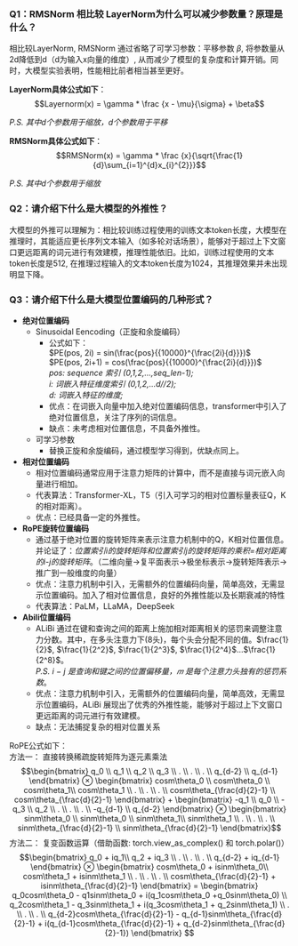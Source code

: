 ### Q1：RMSNorm 相比较 LayerNorm为什么可以减少参数量？原理是什么？
相比较LayerNorm, RMSNorm 通过省略了可学习参数：平移参数 $\beta$, 将参数量从2d降低到d（d为输入x向量的维度）, 从而减少了模型的复杂度和计算开销。同时，大模型实验表明，性能相比前者相当甚至更好。  

**LayerNorm具体公式如下**：  
$$Layernorm(x) = \gamma * \frac {x - \mu}{\sigma} + \beta$$ 

*P.S. 其中d个参数用于缩放，d个参数用于平移*  

**RMSNorm具体公式如下**：  
$$RMSNorm(x) = \gamma * \frac {x}{\sqrt{\frac{1}{d}\sum_{i=1}^{d}x_{i}^{2}}}$$

*P.S. 其中d个参数用于缩放*  


### Q2：请介绍下什么是大模型的外推性？
大模型的外推可以理解为：相比较训练过程使用的训练文本token长度，大模型在推理时，其能适应更长序列文本输入（如多轮对话场景），能够对于超过上下文窗口更远距离的词元进行有效建模，推理性能依旧。比如，训练过程使用的文本token长度是512, 在推理过程输入的文本token长度为1024，其推理效果并未出现明显下降。


### Q3：请介绍下什么是大模型位置编码的几种形式？
+ **绝对位置编码**  
  + Sinusoidal Eencoding（正旋和余旋编码）
    + 公式如下：  
    $PE(pos, 2i) = sin(\frac{pos}{{10000}^{\frac{2i}{d}}})$  
    $PE(pos, 2i+1) = cos(\frac{pos}{{10000}^{\frac{2i}{d}}})$  
    *pos: sequence 索引 (0,1,2,...,seq_len-1);   
    i: 词嵌入特征维度索引 (0,1,2,...d//2);   
    d: 词嵌入特征的维度;*
    + 优点：在词嵌入向量中加入绝对位置编码信息，transformer中引入了绝对位置信息，关注了序列的词信息。
    + 缺点：未考虑相对位置信息，不具备外推性。
  + 可学习参数
    + 替换正旋和余旋编码，通过模型学习得到，优缺点同上。
+ **相对位置编码**
    + 相对位置编码通常应用于注意力矩阵的计算中，而不是直接与词元嵌入向量进行相加。
    + 代表算法：Transformer-XL，T5（引入可学习的相对位置标量表征Q，K的相对距离）。
    + 优点：已经具备一定的外推性。
+ **RoPE旋转位置编码**
    + 通过基于绝对位置的旋转矩阵来表示注意力机制中的Q，K相对位置信息。并论证了：*位置索引i的旋转矩阵和位置索引j的旋转矩阵的乘积=相对距离的i-j的旋转矩阵*。（二维向量->复平面表示->极坐标表示->旋转矩阵表示->推广到一般维度的向量）
    + 优点：注意力机制中引入，无需额外的位置编码向量，简单高效，无需显示位置编码。加入了相对位置信息，良好的外推性能以及长期衰减的特性
    + 代表算法：PaLM，LLaMA，DeepSeek
+ **Abili位置编码**
    + ALiBi 通过在键和查询之间的距离上施加相对距离相关的惩罚来调整注意力分数。其中，在多头注意力下(8头)，每个头会分配不同的值。$\frac{1}{2}$, $\frac{1}{2^2}$, $\frac{1}{2^3}$, $\frac{1}{2^4}$...$\frac{1}{2^8}$。  
    *P.S. i − j 是查询和键之间的位置偏移量，𝑚 是每个注意力头独有的惩罚系数*。
    + 优点：注意力机制中引入，无需额外的位置编码向量，简单高效，无需显示位置编码，ALiBi 展现出了优秀的外推性能，能够对于超过上下文窗口更远距离的词元进行有效建模。
    + 缺点：无法捕捉复杂的相对位置关系

RoPE公式如下：  
方法一： 直接转换稀疏旋转矩阵为逐元素乘法
$$\begin{bmatrix} q_0 \\ q_1 \\ q_2 \\ q_3 \\ . \\ . \\ . \\ q_{d-2} \\ q_{d-1} \end{bmatrix} ⊗ \begin{bmatrix} cosm\theta_0 \\ cosm\theta_0 \\ cosm\theta_1\\ cosm\theta_1 \\ . \\ . \\ . \\ cosm\theta_{\frac{d}{2}-1} \\ cosm\theta_{\frac{d}{2}-1} \end{bmatrix}  + \begin{bmatrix} -q_1 \\ q_0 \\ -q_3 \\ q_2 \\ . \\ . \\ . \\ -q_{d-1} \\ q_{d-2} \end{bmatrix} ⊗ \begin{bmatrix} sinm\theta_0 \\ sinm\theta_0 \\ sinm\theta_1\\ sinm\theta_1 \\ . \\ . \\ . \\ sinm\theta_{\frac{d}{2}-1} \\ sinm\theta_{\frac{d}{2}-1} \end{bmatrix}$$ 
方法二： 复变函数运算（借助函数: torch.view_as_complex() 和 torch.polar()）
$$\begin{bmatrix} q_0 + iq_1\\ q_2 + iq_3 \\ . \\ . \\ . \\ q_{d-2} + iq_{d-1}  \end{bmatrix} ⊗  \begin{bmatrix} cosm\theta_0 + isinm\theta_0\\ cosm\theta_1 + isinm\theta_1 \\ . \\ . \\ . \\ cosm\theta_{\frac{d}{2}-1} + isinm\theta_{\frac{d}{2}-1}  \end{bmatrix} = \begin{bmatrix} q_0cosm\theta_0 - q1sinm\theta_0 + i(q_1cosm\theta_0 +q_0sinm\theta_0) \\ q_2cosm\theta_1 - q_3sinm\theta_1 + i(q_3cosm\theta_1 + q_2sinm\theta_1) \\ . \\ . \\ . \\ q_{d-2}cosm\theta_{\frac{d}{2}-1} - q_{d-1}sinm\theta_{\frac{d}{2}-1} + i(q_{d-1}cosm\theta_{\frac{d}{2}-1} + q_{d-2}sinm\theta_{\frac{d}{2}-1})  \end{bmatrix} $$ 